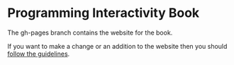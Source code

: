 # Programming Interactivity Book

The gh-pages branch contains the website for the book.

If you want to make a change or an addition to the website then you should [follow the guidelines](http://www.pibook.gr/contribute-content).
